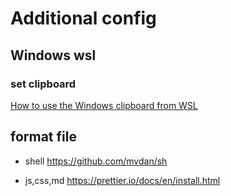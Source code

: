 # Additional config

## Windows wsl

### set clipboard

[How to use the Windows clipboard from WSL](https://github.com/neovim/neovim/wiki/FAQ#how-to-use-the-windows-clipboard-from-wsl)

## format file

- shell
  https://github.com/mvdan/sh

- js,css,md
  https://prettier.io/docs/en/install.html
